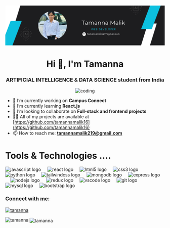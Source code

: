 ![logo](https://github.com/tamannamalik16/tamannamalik16/blob/main/tamanna.png)
<h1 align="center">Hi 👋, I'm Tamanna </h1>
<h3 align="center"> ARTIFICIAL INTELLIGENCE & DATA SCIENCE student from India</h3>
<p align="center"><img  alt="coding" width="400" src="https://cdn.dribbble.com/users/4055494/screenshots/15215756/media/d2b66c4ca0192aa26d103448b3d1518b.gif"/> </p>


- 🔭 I’m currently working on **Campus Connect**
- 🌱 I’m currently learning **React.js** 
- 👯 I’m looking to collaborate on **Full-stack and frontend projects**
- 👨‍💻 All of my projects are available at [https://github.com/tamannamalik16](https://github.com/tamannamalik16)
- 📫 How to reach me:  **tamannamalik219@gmail.com**

<h1> Tools & Technologies ....</h1>
<div align="left">
  <img src="https://cdn.jsdelivr.net/gh/devicons/devicon/icons/javascript/javascript-original.svg" height="30" alt="javascript logo"  />
  <img width="12" />
  <img src="https://cdn.jsdelivr.net/gh/devicons/devicon/icons/react/react-original.svg" height="30" alt="react logo"  />
  <img width="12" />
  <img src="https://cdn.jsdelivr.net/gh/devicons/devicon/icons/html5/html5-original.svg" height="30" alt="html5 logo"  />
  <img width="12" />
  <img src="https://cdn.jsdelivr.net/gh/devicons/devicon/icons/css3/css3-original.svg" height="30" alt="css3 logo"  />
  <img width="12" />
  <img src="https://cdn.jsdelivr.net/gh/devicons/devicon/icons/python/python-original.svg" height="30" alt="python logo"  />
  <img width="12" />
  <img src="https://cdn.jsdelivr.net/gh/devicons/devicon/icons/tailwindcss/tailwindcss-original-wordmark.svg" height="30" alt="tailwindcss logo"  />
  <img width="12" />
  <img src="https://cdn.jsdelivr.net/gh/devicons/devicon/icons/mongodb/mongodb-original.svg" height="30" alt="mongodb logo"  />
  <img width="12" />
  <img src="https://cdn.jsdelivr.net/gh/devicons/devicon/icons/express/express-original.svg" height="30" alt="express logo"  />
  <img width="12" />
  <img src="https://cdn.jsdelivr.net/gh/devicons/devicon/icons/nodejs/nodejs-original.svg" height="30" alt="nodejs logo"  />
  <img width="12" />
  <img src="https://cdn.jsdelivr.net/gh/devicons/devicon/icons/redux/redux-original.svg" height="30" alt="redux logo"  />
  <img width="12" />
  <img src="https://cdn.jsdelivr.net/gh/devicons/devicon/icons/vscode/vscode-original.svg" height="30" alt="vscode logo"  />
  <img width="12" />
  <img src="https://cdn.jsdelivr.net/gh/devicons/devicon/icons/git/git-original.svg" height="30" alt="git logo"  />
  <img width="12" />
  <img src="https://cdn.jsdelivr.net/gh/devicons/devicon/icons/mysql/mysql-original.svg" height="30" alt="mysql logo"  />
  <img width="12" />
  <img src="https://cdn.jsdelivr.net/gh/devicons/devicon/icons/bootstrap/bootstrap-original.svg" height="30" alt="bootstrap logo"  />
</div>

<h3 align="left">Connect with me:</h3>
<div align="left" margin-bottom="2px">
<a href="https://linkedin.com/in/tamanna-malik-300081304" target="blank"><img align="center" src="https://raw.githubusercontent.com/rahuldkjain/github-profile-readme-generator/master/src/images/icons/Social/linked-in-alt.svg" alt="tamanna" height="30" width="40" /></a>

</div>

<p><img align="left" src="https://github-readme-stats.vercel.app/api/top-langs?username=tamannamalik16&show_icons=true&locale=en&layout=compact" alt="tamanna" /></p>
<p>&nbsp;<img align="center" src="https://github-readme-stats.vercel.app/api?username=tamannamalik16&show_icons=true&locale=en" alt="tamanna" /></p>
